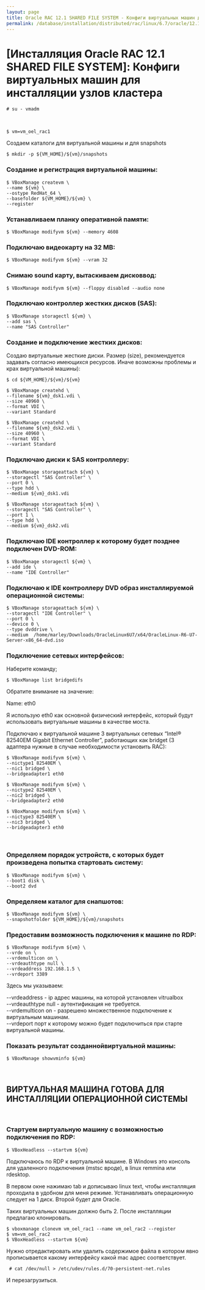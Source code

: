```yaml
---
layout: page
title: Oracle RAC 12.1 SHARED FILE SYSTEM - Конфиги виртуальных машин для узлов кластера
permalink: /database/installation/distributed/rac/linux/6.7/oracle/12.1/shared-file-system/vm/rac-nodes/
---
```


# [Инсталляция Oracle RAC 12.1 SHARED FILE SYSTEM]: Конфиги виртуальных машин для инсталляции узлов кластера


    # su - vmadm

<br/>

    $ vm=vm_oel_rac1


Создаем каталоги для виртуальной машины  и для snapshots

    $ mkdir -p ${VM_HOME}/${vm}/snapshots


### Создание и регистрация виртуальной машины:

    $ VBoxManage createvm \
    --name ${vm} \
    --ostype RedHat_64 \
    --basefolder ${VM_HOME}/${vm} \
    --register



### Устанавливаем планку оперативной памяти:


    $ VBoxManage modifyvm ${vm} --memory 4608


### Подключаю видеокарту на 32 MB:


    $ VBoxManage modifyvm ${vm} --vram 32


### Снимаю sound карту, вытаскиваем дисковвод:

    $ VBoxManage modifyvm ${vm} --floppy disabled --audio none


### Подключаю контроллер жестких дисков (SAS):


    $ VBoxManage storagectl ${vm} \
    --add sas \
    --name "SAS Controller"


### Создание и подключение жестких дисков:


Создаю виртуальные жесткие диски. Размер (size), рекомендуется задавать согласно имеющихся ресурсов. Иначе возможны проблемы и крах виртуальной машины):

    $ cd ${VM_HOME}/${vm}/${vm}

	$ VBoxManage createhd \
    --filename ${vm}_dsk1.vdi \
    --size 40960 \
    --format VDI \
    --variant Standard

    $ VBoxManage createhd \
    --filename ${vm}_dsk2.vdi \
    --size 40960 \
    --format VDI \
    --variant Standard




### Подключаю диски к SAS контроллеру:


	$ VBoxManage storageattach ${vm} \
	--storagectl "SAS Controller" \
	--port 0 \
	--type hdd \
	--medium ${vm}_dsk1.vdi

	$ VBoxManage storageattach ${vm} \
	--storagectl "SAS Controller" \
	--port 1 \
	--type hdd \
	--medium ${vm}_dsk2.vdi



### Подключаю IDE контроллер к которому будет позднее подключен DVD-ROM:


    $ VBoxManage storagectl ${vm} \
    --add ide \
    --name "IDE Controller"


### Подключаю к IDE контроллеру DVD образ инсталлируемой операционной системы:


    $ VBoxManage storageattach ${vm} \
    --storagectl "IDE Controller" \
    --port 0 \
    --device 0 \
    --type dvddrive \
    --medium  /home/marley/Downloads/OracleLinux6U7/x64/OracleLinux-R6-U7-Server-x86_64-dvd.iso


### Подключение сетевых интерфейсов:


Наберите команду;

    $ VBoxManage list bridgedifs

Обратите внимание на значение:

Name:                eth0

Я использую eth0 как основной физический интерфейс, который будут использовать виртуальные машины в качестве моста.

Подключаю к виртуальной машине 3 виртуальных сетевых “Intel® 82540EM Gigabit Ethernet Controller”, работающих как bridget (3 адаптера нужные в случае необходимости установить RAC):

    $ VBoxManage modifyvm ${vm} \
    --nictype1 82540EM \
    --nic1 bridged \
    --bridgeadapter1 eth0

    $ VBoxManage modifyvm ${vm} \
    --nictype2 82540EM \
    --nic2 bridged \
    --bridgeadapter2 eth0

    $ VBoxManage modifyvm ${vm} \
    --nictype3 82540EM \
    --nic3 bridged \
    --bridgeadapter3 eth0


<br/>

### Определяем порядок устройств, с которых будет произведена попытка стартовать систему:


    $ VBoxManage modifyvm ${vm} \
    --boot1 disk \
    --boot2 dvd


### Определяем каталог для снапшотов:


    $ VBoxManage modifyvm ${vm} \
    --snapshotfolder ${VM_HOME}/${vm}/snapshots



### Предоставим возможность подключения к машине по RDP:


    $ VBoxManage modifyvm ${vm} \
    --vrde on \
    --vrdemulticon on \
    --vrdeauthtype null \
    --vrdeaddress 192.168.1.5 \
    --vrdeport 3389

Здесь мы указываем:  

--vrdeaddress - ip адрес машины, на которой установлен vitrualbox  
--vrdeauthtype null - аутентификация не требуется.  
--vrdemulticon on - разрешено множественное подключение к виртуальным машинам.  
--vrdeport порт к которому можно будет подключиться при старте виртуальной машины.  



### Показать результат созданнойвиртуальной машины:


    $ VBoxManage showvminfo ${vm}


<br/>

## ВИРТУАЛЬНАЯ МАШИНА ГОТОВА ДЛЯ ИНСТАЛЛЯЦИИ ОПЕРАЦИОННОЙ СИСТЕМЫ

<br/>

### Стартуем виртуальную машину с возможностью подключения по RDP:


    $ VBoxHeadless --startvm ${vm}


Подключаюсь по RDP к виртуальной машине. В Windows это консоль для удаленного подключения (mstsc вроде), в linux remmina или rdesktop.


В первом окне нажимаю tab и дописываю linux text, чтобы инсталляция проходила в удобном для меня режиме. Устанавливать операционную следует на 1 диск. Второй будет для Oracle.

Таких виртуальных машин должно быть 2. После инсталляции предлагаю клонировать.


    $ vboxmanage clonevm vm_oel_rac1 --name vm_oel_rac2 --register
    $ vm=vm_oel_rac2
    $ VBoxHeadless --startvm ${vm}

<!--

Нужно поменять mac адреса вирту

    $ vboxmanage modifyvm ${vm} --macaddress1 auto
    $ vboxmanage modifyvm ${vm} --macaddress2 auto
    $ vboxmanage modifyvm ${vm} --macaddress3 auto


-->

Нужно отредактировать или удалить содержимое файла в котором явно прописывается какому интерфейсу какой mac адрес соответствует.


     # cat /dev/null > /etc/udev/rules.d/70-persistent-net.rules


И перезагрузиться.

